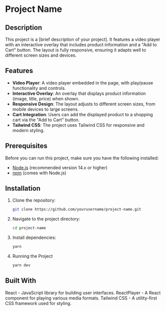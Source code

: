 # Project Name

## Description

This project is a [brief description of your project]. It features a video player with an interactive overlay that includes product information and a "Add to Cart" button. The layout is fully responsive, ensuring it adapts well to different screen sizes and devices.

## Features

- **Video Player**: A video player embedded in the page, with play/pause functionality and controls.
- **Interactive Overlay**: An overlay that displays product information (image, title, price) when shown.
- **Responsive Design**: The layout adjusts to different screen sizes, from mobile devices to large screens.
- **Cart Integration**: Users can add the displayed product to a shopping cart via the "Add to Cart" button.
- **Tailwind CSS**: The project uses Tailwind CSS for responsive and modern styling.

## Prerequisites

Before you can run this project, make sure you have the following installed:

- [Node.js](https://nodejs.org/) (recommended version 14.x or higher)
- [npm](https://www.npmjs.com/) (comes with Node.js)

## Installation

1. Clone the repository:

   ```bash
   git clone https://github.com/yourusername/project-name.git

   ```

2. Navigate to the project directory:

   ```bash
   cd project-name

   ```

3. Install dependencies:

   ```bash
   yarn
   ```

4. Running the Project
   ```bash
   yarn dev
   ```

## Built With

React - JavaScript library for building user interfaces.
ReactPlayer - A React component for playing various media formats.
Tailwind CSS - A utility-first CSS framework used for styling.
